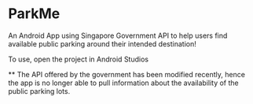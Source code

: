 # ParkMe
An Android App using Singapore Government API to help users find available public parking around their intended destination!

To use, open the project in Android Studios

** The API offered by the government has been modified recently, hence the app is no longer able to pull information about the availability of the public parking lots.
